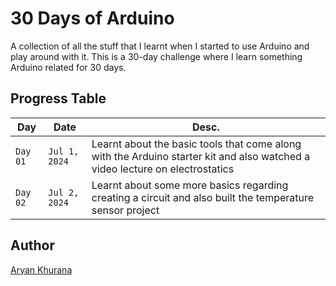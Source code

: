 # 30 Days of Arduino

A collection of all the stuff that I learnt when I started to use Arduino and play around with it. This is a 30-day challenge where I learn something Arduino related for 30 days.

## Progress Table

|Day|Date|Desc.|
|---|---|---|
|`Day 01`|`Jul 1, 2024`|Learnt about the basic tools that come along with the Arduino starter kit and also watched a video lecture on electrostatics|
|`Day 02`|`Jul 2, 2024`|Learnt about some more basics regarding creating a circuit and also built the temperature sensor project|


## Author
[Aryan Khurana](https://www.github.com/AryanK1511)
